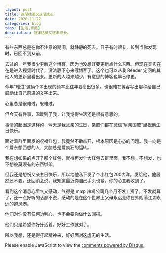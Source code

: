 ```yaml
---
layout: post
title: 逐渐枯萎又逐渐成长
date: 2020-11-22
categories: blog
tags: [生活,家庭]
description: 逐渐枯萎又逐渐成长。
---
```



有些东西总是在你不注意的期间，就静静的死去。日子有时很长，长到当你发现时，已回不到从前。

去过的一年我很少更新这个博客，因为也没想好要更新点什么东西。但现在实实在在是进入视频时代了，没法静下心来写博客了。这个也可以从我 Reeder 定阅的其他人的更新里看出来。更新的人越来越少，有意思的博客也早已停更。

今年“难过”这俩个字出现的频率比往年要高出很多。也很难在博客写出那种给自己鼓励让自己前进的文字出来。

心里总是很难过，很难过。

但今天有件事，温暖到了我，让我觉得生活还是很有意思的。

事情的起因是这样的，今天是我父亲的生日，亲戚们都在微信“皇亲国戚“里祝他生日快乐。

面对着群里面发的祝福红包，我竟然不敢点开，根本原因是心态的问题。我一向是个爱东想西想的人，大脑总是爱疯狂的运转。

我在想如果的点开了那个红包，就得再发个大红包去群里面，我不想。不想发，也不想被莫须有的东西绑架。

但我还是想祝父亲生日快乐，所以给他私下发了个小红包200大洋。发给他，他居然还不要。还回消息说，我知道最近你自己手头也紧，你的心意我收到了。

看到这个消息心里气又感动，气得是 mmp 辣鸡公司几个月不发工资了，不发就算了，还一点好听的话都不说，感动的是在这个世界上父母永远是你在外闯荡江湖永远的避风港。

他们对你没有任何功利心，也不会要你做什么回报。

他们只是希望你好好活着，好好工作就对了。

所以我想，还是得打起精神来，好好面对这虚无的生活。




<script id="dsq-count-scr" src="//www.ba7khk.disqus.com/count.js" async></script>

<div id="disqus_thread"></div>
<script>

/**
*  RECOMMENDED CONFIGURATION VARIABLES: EDIT AND UNCOMMENT THE SECTION BELOW TO INSERT DYNAMIC VALUES FROM YOUR PLATFORM OR CMS.
*  LEARN WHY DEFINING THESE VARIABLES IS IMPORTANT: https://disqus.com/admin/universalcode/#configuration-variables*/
/*
var disqus_config = function () {
this.page.url = PAGE_URL;  // Replace PAGE_URL with your page's canonical URL variable
this.page.identifier = PAGE_IDENTIFIER; // Replace PAGE_IDENTIFIER with your page's unique identifier variable
};
*/
(function() { // DON'T EDIT BELOW THIS LINE
var d = document, s = d.createElement('script');
s.src = 'https://www.ba7khk.disqus.com/embed.js';
s.setAttribute('data-timestamp', +new Date());
(d.head || d.body).appendChild(s);
})();
</script>
<noscript>Please enable JavaScript to view the <a href="https://disqus.com/?ref_noscript">comments powered by Disqus.</a></noscript>






